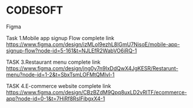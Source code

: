 # CODESOFT
Figma

Task 1.Mobile app signup Flow complete
link
https://www.figma.com/design/izMLol9ezhL8IGmU7NisoE/mobile-app-signup-flow?node-id=5-161&t=NJLEfR2WabVO6iRQ-1

TASK 3.Restaurant menu complete link https://www.figma.com/design/jng0y7n9IxDdQwX4JgKESR/Restarunt-menu?node-id=1-2&t=SbxTsmLOFMtQMIvl-1

TASK 4.E-commerce website complete link https://www.figma.com/design/CBzBZdM9Qpq8uxLD2vRITF/ecommerce-app?node-id=0-1&t=7HiRf8RsIFibgxX4-1

